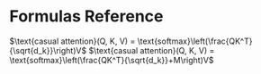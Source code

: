 # Formulas Reference

$\text{casual attention}(Q, K, V) = \text{softmax}\left(\frac{QK^T}{\sqrt{d_k}}\right)V$
$\text{casual attention}(Q, K, V) = \text{softmax}\left(\frac{QK^T}{\sqrt{d_k}}+M\right)V$
